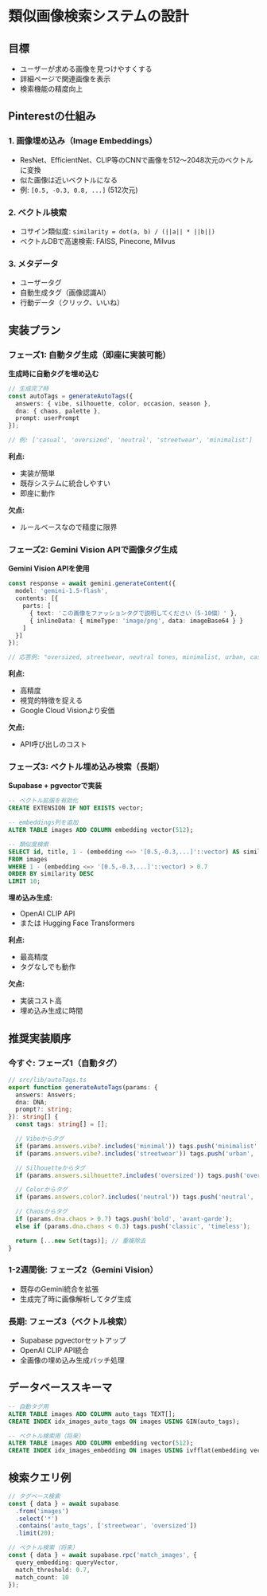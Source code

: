 # 類似画像検索システムの設計

## 目標
- ユーザーが求める画像を見つけやすくする
- 詳細ページで関連画像を表示
- 検索機能の精度向上

## Pinterestの仕組み

### 1. 画像埋め込み（Image Embeddings）
- ResNet、EfficientNet、CLIP等のCNNで画像を512〜2048次元のベクトルに変換
- 似た画像は近いベクトルになる
- 例: `[0.5, -0.3, 0.8, ...]` (512次元)

### 2. ベクトル検索
- コサイン類似度: `similarity = dot(a, b) / (||a|| * ||b||)`
- ベクトルDBで高速検索: FAISS, Pinecone, Milvus

### 3. メタデータ
- ユーザータグ
- 自動生成タグ（画像認識AI）
- 行動データ（クリック、いいね）

## 実装プラン

### フェーズ1: 自動タグ生成（即座に実装可能）

**生成時に自動タグを埋め込む**

```typescript
// 生成完了時
const autoTags = generateAutoTags({
  answers: { vibe, silhouette, color, occasion, season },
  dna: { chaos, palette },
  prompt: userPrompt
});

// 例: ['casual', 'oversized', 'neutral', 'streetwear', 'minimalist']
```

**利点:**
- 実装が簡単
- 既存システムに統合しやすい
- 即座に動作

**欠点:**
- ルールベースなので精度に限界

### フェーズ2: Gemini Vision APIで画像タグ生成

**Gemini Vision APIを使用**

```typescript
const response = await gemini.generateContent({
  model: 'gemini-1.5-flash',
  contents: [{
    parts: [
      { text: 'この画像をファッションタグで説明してください（5-10個）' },
      { inlineData: { mimeType: 'image/png', data: imageBase64 } }
    ]
  }]
});

// 応答例: "oversized, streetwear, neutral tones, minimalist, urban, casual"
```

**利点:**
- 高精度
- 視覚的特徴を捉える
- Google Cloud Visionより安価

**欠点:**
- API呼び出しのコスト

### フェーズ3: ベクトル埋め込み検索（長期）

**Supabase + pgvectorで実装**

```sql
-- ベクトル拡張を有効化
CREATE EXTENSION IF NOT EXISTS vector;

-- embeddings列を追加
ALTER TABLE images ADD COLUMN embedding vector(512);

-- 類似度検索
SELECT id, title, 1 - (embedding <=> '[0.5,-0.3,...]'::vector) AS similarity
FROM images
WHERE 1 - (embedding <=> '[0.5,-0.3,...]'::vector) > 0.7
ORDER BY similarity DESC
LIMIT 10;
```

**埋め込み生成:**
- OpenAI CLIP API
- または Hugging Face Transformers

**利点:**
- 最高精度
- タグなしでも動作

**欠点:**
- 実装コスト高
- 埋め込み生成に時間

## 推奨実装順序

### 今すぐ: フェーズ1（自動タグ）
```typescript
// src/lib/autoTags.ts
export function generateAutoTags(params: {
  answers: Answers;
  dna: DNA;
  prompt?: string;
}): string[] {
  const tags: string[] = [];

  // Vibeからタグ
  if (params.answers.vibe?.includes('minimal')) tags.push('minimalist', 'clean');
  if (params.answers.vibe?.includes('streetwear')) tags.push('urban', 'streetwear');

  // Silhouetteからタグ
  if (params.answers.silhouette?.includes('oversized')) tags.push('oversized', 'relaxed');

  // Colorからタグ
  if (params.answers.color?.includes('neutral')) tags.push('neutral', 'monochrome');

  // Chaosからタグ
  if (params.dna.chaos > 0.7) tags.push('bold', 'avant-garde');
  else if (params.dna.chaos < 0.3) tags.push('classic', 'timeless');

  return [...new Set(tags)]; // 重複除去
}
```

### 1-2週間後: フェーズ2（Gemini Vision）
- 既存のGemini統合を拡張
- 生成完了時に画像解析してタグ生成

### 長期: フェーズ3（ベクトル検索）
- Supabase pgvectorセットアップ
- OpenAI CLIP API統合
- 全画像の埋め込み生成バッチ処理

## データベーススキーマ

```sql
-- 自動タグ用
ALTER TABLE images ADD COLUMN auto_tags TEXT[];
CREATE INDEX idx_images_auto_tags ON images USING GIN(auto_tags);

-- ベクトル検索用（将来）
ALTER TABLE images ADD COLUMN embedding vector(512);
CREATE INDEX idx_images_embedding ON images USING ivfflat(embedding vector_cosine_ops);
```

## 検索クエリ例

```typescript
// タグベース検索
const { data } = await supabase
  .from('images')
  .select('*')
  .contains('auto_tags', ['streetwear', 'oversized'])
  .limit(20);

// ベクトル検索（将来）
const { data } = await supabase.rpc('match_images', {
  query_embedding: queryVector,
  match_threshold: 0.7,
  match_count: 10
});
```
